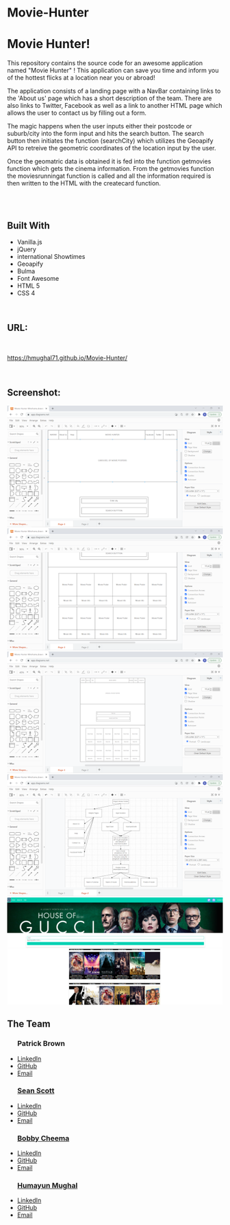 # Movie-Hunter
<h1>Movie Hunter!</h1>
<body>
This repository contains the source code for an awesome application named "Movie Hunter" !
This application can save you time and inform you of the hottest flicks at a location near you or abroad!

The application consists of a landing page with a NavBar containing links to the 'About us' page which has a short description of the team. There are also links to Twitter, Facebook as well as a link to another HTML page which allows the user to contact us by filling out a form.

The magic happens when the user inputs either their postcode or suburb/city into the form input and hits the search button. The search button then initiates the function (searchCity) which utilizes the Geoapify API to retreive the geometric coordinates of 
the location input by the user.

Once the geomatric data is obtained it is fed into the function getmovies function which gets the cinema information.
From the getmovies function the moviesrunningat function is called and all the information required is then written to the HTML with the createcard function.

<br/>
<br/>

<h2>Built With</h2>
<ul>
    <li>Vanilla.js</li>
    <li>jQuery</li>
    <li>international Showtimes</li>
    <li>Geoapify</li>
    <li>Bulma</li>
    <li>Font Awesome</li>
    <li>HTML 5</li>
    <li>CSS 4</li>
</ul>

<br/>

<h2>URL:</h2>
<br>

<span><a href="https://hmughal71.github.io/Movie-Hunter/">https://hmughal71.github.io/Movie-Hunter/</span>


<br>
<h2>Screenshot:</h2>
<img src="./assets/img/movie-hunter-wireframe-1.png">
<img src="./assets/img/movie-hunter-wireframe-2.png">
<img src="./assets/img/movie-hunter-wireframe-3.png">
<img src="./assets/img/movie-hunter-flowchart-1.png">
<br>
<img src="./assets/img/movie-hunter-screenshot.png">

<br/>

<h2>The Team</h2>
<ul>
    <h3>Patrick Brown</h3>
        <li><a href = https://www.linkedin.com/in/patrick-brown-52553410a>LinkedIn</li>
        <li><a href = https://github.com/Pattiqus>GitHub</li>
        <li><a href = Patticus.tv@gmail.com>Email</li>
</ul>

<ul>
    <h3>Sean Scott</h3>
        <li><a href = https://www.linkedin.com/in/sean-scott-18ba07225>LinkedIn</li>
        <li><a href = https://github.com/seanscott95>GitHub</li>
        <li><a href = seanscott95@live.com>Email</li>     
</ul>

<ul>
    <h3>Bobby Cheema</h3>
        <li><a href = https://www.linkedin.com/in/patrick-brown-52553410a>LinkedIn</li>
        <li><a href = https://github.com/Pattiqus>GitHub</li>
        <li><a href = Patticus.tv@gmail.com>Email</li>
</ul>

<ul>
    <h3>Humayun Mughal</h3>
        <li><a href = https://www.linkedin.com/in/patrick-brown-52553410a>LinkedIn</li>
        <li><a href = https://github.com/Pattiqus>GitHub</li>
        <li><a href = Patticus.tv@gmail.com>Email</li>
</ul>
</body>